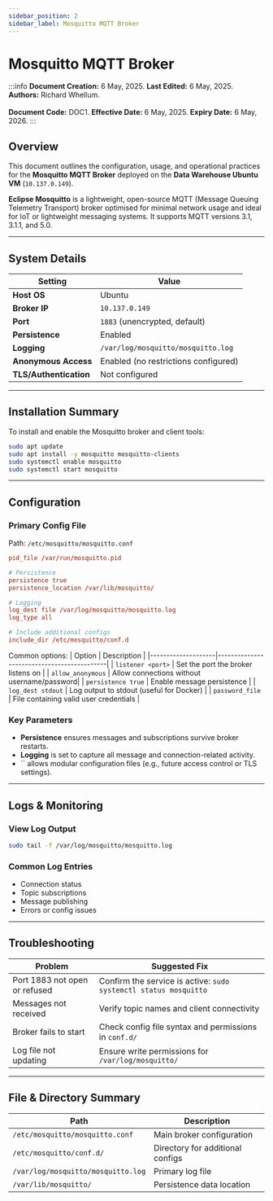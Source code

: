 ```yaml
---
sidebar_position: 2
sidebar_label: Mosquitto MQTT Broker
---
```


# Mosquitto MQTT Broker

:::info
**Document Creation:** 6 May, 2025. **Last Edited:** 6 May, 2025. **Authors:** Richard Whellum.
<br></br> **Document Code:** DOC1. **Effective Date:** 6 May, 2025. **Expiry Date:** 6 May, 2026.
:::

## Overview

This document outlines the configuration, usage, and operational practices for the **Mosquitto MQTT Broker** deployed on the **Data Warehouse Ubuntu VM** (`10.137.0.149`).

**Eclipse Mosquitto** is a lightweight, open-source MQTT (Message Queuing Telemetry Transport) broker optimised for minimal network usage and ideal for IoT or lightweight messaging systems. It supports MQTT versions 3.1, 3.1.1, and 5.0.

---

## System Details

| Setting                | Value                                |
| ---------------------- | ------------------------------------ |
| **Host OS**            | Ubuntu                               |
| **Broker IP**          | `10.137.0.149`                       |
| **Port**               | `1883` (unencrypted, default)        |
| **Persistence**        | Enabled                              |
| **Logging**            | `/var/log/mosquitto/mosquitto.log`   |
| **Anonymous Access**   | Enabled (no restrictions configured) |
| **TLS/Authentication** | Not configured                       |


---

## Installation Summary

To install and enable the Mosquitto broker and client tools:

```bash
sudo apt update
sudo apt install -y mosquitto mosquitto-clients
sudo systemctl enable mosquitto
sudo systemctl start mosquitto
```

---

## Configuration

### Primary Config File

Path: `/etc/mosquitto/mosquitto.conf`

```conf
pid_file /var/run/mosquitto.pid

# Persistence
persistence true
persistence_location /var/lib/mosquitto/

# Logging
log_dest file /var/log/mosquitto/mosquitto.log
log_type all

# Include additional configs
include_dir /etc/mosquitto/conf.d
```

Common options:
| Option             | Description                                |
|--------------------|--------------------------------------------|
| `listener <port>`  | Set the port the broker listens on         |
| `allow_anonymous`  | Allow connections without username/password|
| `persistence true` | Enable message persistence                 |
| `log_dest stdout`  | Log output to stdout (useful for Docker)   |
| `password_file`    | File containing valid user credentials     |


### Key Parameters

- **Persistence** ensures messages and subscriptions survive broker restarts.
- **Logging** is set to capture all message and connection-related activity.
- `` allows modular configuration files (e.g., future access control or TLS settings).

---


## Logs & Monitoring

### View Log Output

```bash
sudo tail -f /var/log/mosquitto/mosquitto.log
```

### Common Log Entries

- Connection status
- Topic subscriptions
- Message publishing
- Errors or config issues


---

## Troubleshooting

| Problem                       | Suggested Fix                                                    |
| ----------------------------- | ---------------------------------------------------------------- |
| Port 1883 not open or refused | Confirm the service is active: `sudo systemctl status mosquitto` |
| Messages not received         | Verify topic names and client connectivity                       |
| Broker fails to start         | Check config file syntax and permissions in `conf.d/`            |
| Log file not updating         | Ensure write permissions for `/var/log/mosquitto/`               |

---

## File & Directory Summary

| Path                               | Description                      |
| ---------------------------------- | -------------------------------- |
| `/etc/mosquitto/mosquitto.conf`    | Main broker configuration        |
| `/etc/mosquitto/conf.d/`           | Directory for additional configs |
| `/var/log/mosquitto/mosquitto.log` | Primary log file                 |
| `/var/lib/mosquitto/`              | Persistence data location        |
